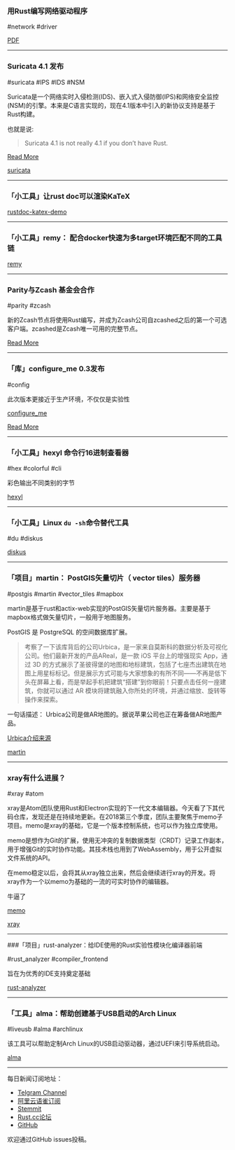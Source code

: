 ### 用Rust编写网络驱动程序

#network #driver

[PDF](https://www.net.in.tum.de/fileadmin/bibtex/publications/theses/2018-ixy-rust.pdf)

---

### Suricata 4.1 发布

#suricata #IPS #IDS #NSM

Suricata是一个网络实时入侵检测(IDS)、嵌入式入侵防御(IPS)和网络安全监控(NSM)的引擎。本来是C语言实现的，现在4.1版本中引入的新协议支持是基于Rust构建。

也就是说:
> Suricata 4.1 is not really 4.1 if you don’t have Rust.

[Read More](https://suricata-ids.org/2018/11/06/suricata-4-1-released/)

[suricata](https://github.com/OISF/suricata)

---

### 「小工具」让rust doc可以渲染KaTeX

[rustdoc-katex-demo](https://github.com/paulkernfeld/rustdoc-katex-demo)

---

### 「小工具」remy： 配合docker快速为多target环境匹配不同的工具链

[remy](https://github.com/mcandre/remy)

---

### Parity与Zcash 基金会合作

#parity #zcash

新的Zcash节点将使用Rust编写，并成为Zcash公司自zcashed之后的第一个可选客户端。zcashed是Zcash唯一可用的完整节点。

[Read More](https://www.parity.io/parity-teams-up-with-zcash-foundation-for-parity-zcash-client/)

---

### 「库」configure_me 0.3发布

#config

此次版本更接近于生产环境，不仅仅是实验性

[configure_me](https://github.com/Kixunil/configure_me)

[Read More](https://www.reddit.com/r/rust/comments/9umfln/announcing_release_of_version_03_of_configure_me/)

---

### 「小工具」hexyl 命令行16进制查看器

#hex #colorful #cli

彩色输出不同类别的字节

[hexyl](https://github.com/sharkdp/hexyl)

---

### 「小工具」Linux `du -sh`命令替代工具

#du  #diskus

[diskus](https://github.com/sharkdp/diskus)

---

### 「项目」martin： PostGIS矢量切片（ vector tiles）服务器

#postgis #martin #vector_tiles #mapbox

martin是基于rust和actix-web实现的PostGIS矢量切片服务器。主要是基于mapbox格式做矢量切片，一般用于地图服务。

PostGIS 是 PostgreSQL 的空间数据库扩展。

> 考察了一下该库背后的公司Urbica，是一家来自莫斯科的数据分析及可视化公司。他们最新开发的产品AReal，是一款 iOS 平台上的增强现实 App，通过 3D 的方式展示了圣彼得堡的地图和地标建筑，包括了七座杰出建筑在地图上用星标标记。但是展示方式可能与大家想象的有所不同——不再是低下头在屏幕上看，而是举起手机把建筑“搭建”到你眼前！只要点击任何一座建筑，你就可以通过 AR 模块将建筑融入你所处的环境，并通过缩放、旋转等操作来探索。

一句话描述： Urbica公司是做AR地图的。据说苹果公司也正在筹备做AR地图产品。

[Urbica介绍来源](https://zhuanlan.zhihu.com/p/43656372)

[martin](https://github.com/urbica/martin)

---

### xray有什么进展？

#xray #atom

xray是Atom团队使用Rust和Electron实现的下一代文本编辑器。今天看了下其代码仓库，发现还是在持续地更新。在2018第三个季度，团队主要聚焦于memo子项目。memo是xray的基础，它是一个版本控制系统，也可以作为独立库使用。

memo是想作为Git的扩展，使用无冲突的复制数据类型（CRDT）记录工作副本，用于增强Git的实时协作功能。其技术栈也用到了WebAssembly，用于公开虚拟文件系统的API。

在memo稳定以后，会将其从xray独立出来，然后会继续进行xray的开发。将xray作为一个以memo为基础的一流的可实时协作的编辑器。

牛逼了

[memo](https://github.com/atom/xray/tree/master/memo_core)

[xray](https://github.com/atom/xray)


---

###「项目」rust-analyzer：给IDE使用的Rust实验性模块化编译器前端

#rust_analyzer #compiler_frontend

旨在为优秀的IDE支持奠定基础

[rust-analyzer](https://github.com/rust-analyzer/rust-analyzer)

---

### 「工具」alma：帮助创建基于USB启动的Arch Linux

#liveusb #alma #archlinux

该工具可以帮助定制Arch Linux的USB启动驱动器，通过UEFI来引导系统启动。

[alma](https://github.com/r-darwish/alma)

---

每日新闻订阅地址：

- [Telgram Channel](https://t.me/rust_daily_news )
- [阿里云语雀订阅](https://www.yuque.com/chaosbot/rustnews)
- [Stemmit](https://steemit.com/@blackanger)
- [Rust.cc论坛](https://rust.cc)
- [GitHub](https://github.com/RustStudy/rust_daily_news)

欢迎通过GitHub issues投稿。
